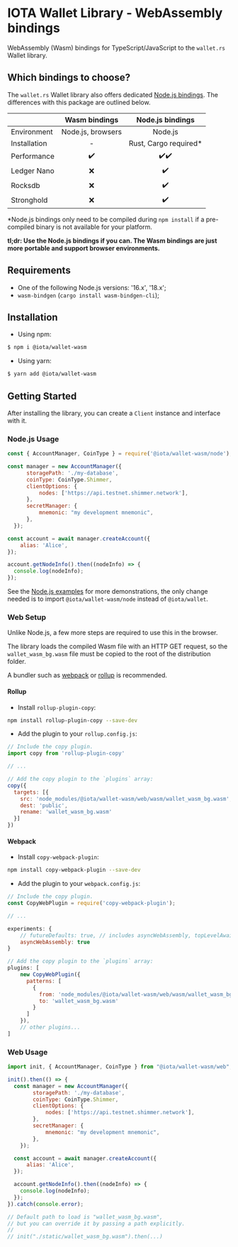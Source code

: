 # IOTA Wallet Library - WebAssembly bindings

WebAssembly (Wasm) bindings for TypeScript/JavaScript to the `wallet.rs` Wallet library.

## Which bindings to choose?

The `wallet.rs` Wallet library also offers dedicated [Node.js bindings](../nodejs). The differences with this package are outlined below.

|               |   Wasm bindings   |   Node.js bindings    |
|:--------------|:-----------------:|:---------------------:|
| Environment   | Node.js, browsers |        Node.js        |
| Installation  |         -         | Rust, Cargo required* |
| Performance   |        ✔️         |          ✔️✔️        |
| Ledger Nano   |         ❌        |          ✔️          |
| Rocksdb       |         ❌        |          ✔️          |
| Stronghold    |         ❌        |          ✔️          |

*Node.js bindings only need to be compiled during `npm install` if a pre-compiled binary is not available for your platform.

**tl;dr: Use the Node.js bindings if you can. The Wasm bindings are just more portable and support browser environments.** 

## Requirements

- One of the following Node.js versions: '16.x', '18.x';
- `wasm-bindgen` (`cargo install wasm-bindgen-cli`);

## Installation

- Using npm:

```bash
$ npm i @iota/wallet-wasm
```

- Using yarn:

```bash
$ yarn add @iota/wallet-wasm
```

## Getting Started

After installing the library, you can create a `Client` instance and interface with it.

### Node.js Usage

```javascript
const { AccountManager, CoinType } = require('@iota/wallet-wasm/node');

const manager = new AccountManager({
      storagePath: './my-database',
      coinType: CoinType.Shimmer,
      clientOptions: {
          nodes: ['https://api.testnet.shimmer.network'],
      },
      secretManager: {
          mnemonic: "my development mnemonic",
      },
  });

const account = await manager.createAccount({
    alias: 'Alice',
});

account.getNodeInfo().then((nodeInfo) => {
  console.log(nodeInfo);
});
```

See the [Node.js examples](../nodejs/examples) for more demonstrations, the only change needed is to import `@iota/wallet-wasm/node` instead of `@iota/wallet`.

### Web Setup

Unlike Node.js, a few more steps are required to use this in the browser.

The library loads the compiled Wasm file with an HTTP GET request, so the `wallet_wasm_bg.wasm` file must be copied to the root of the distribution folder.

A bundler such as [webpack](https://webpack.js.org/) or [rollup](https://rollupjs.org/) is recommended.

#### Rollup

- Install `rollup-plugin-copy`:

```bash
npm install rollup-plugin-copy --save-dev
```

- Add the plugin to your `rollup.config.js`:

```js
// Include the copy plugin.
import copy from 'rollup-plugin-copy'

// ...

// Add the copy plugin to the `plugins` array:
copy({
  targets: [{
    src: 'node_modules/@iota/wallet-wasm/web/wasm/wallet_wasm_bg.wasm',
    dest: 'public',
    rename: 'wallet_wasm_bg.wasm'
  }]
})
```

#### Webpack

- Install `copy-webpack-plugin`:

```bash
npm install copy-webpack-plugin --save-dev
```

- Add the plugin to your `webpack.config.js`:

```js
// Include the copy plugin.
const CopyWebPlugin = require('copy-webpack-plugin');

// ...

experiments: {
    // futureDefaults: true, // includes asyncWebAssembly, topLevelAwait etc.
    asyncWebAssembly: true
}

// Add the copy plugin to the `plugins` array:
plugins: [
    new CopyWebPlugin({
      patterns: [
        {
          from: 'node_modules/@iota/wallet-wasm/web/wasm/wallet_wasm_bg.wasm',
          to: 'wallet_wasm_bg.wasm'
        }
      ]
    }),
    // other plugins...
]
```

### Web Usage

```javascript
import init, { AccountManager, CoinType } from "@iota/wallet-wasm/web";

init().then(() => {
  const manager = new AccountManager({
        storagePath: './my-database',
        coinType: CoinType.Shimmer,
        clientOptions: {
            nodes: ['https://api.testnet.shimmer.network'],
        },
        secretManager: {
            mnemonic: "my development mnemonic",
        },
    });

  const account = await manager.createAccount({
      alias: 'Alice',
  });

  account.getNodeInfo().then((nodeInfo) => {
    console.log(nodeInfo);
  });
}).catch(console.error);

// Default path to load is "wallet_wasm_bg.wasm", 
// but you can override it by passing a path explicitly.
//
// init("./static/wallet_wasm_bg.wasm").then(...)
```
